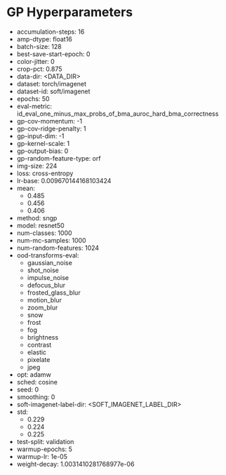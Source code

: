 # GP Hyperparameters

- accumulation-steps: 16
- amp-dtype: float16
- batch-size: 128
- best-save-start-epoch: 0
- color-jitter: 0
- crop-pct: 0.875
- data-dir: <DATA_DIR>
- dataset: torch/imagenet
- dataset-id: soft/imagenet
- epochs: 50
- eval-metric: id_eval_one_minus_max_probs_of_bma_auroc_hard_bma_correctness
- gp-cov-momentum: -1
- gp-cov-ridge-penalty: 1
- gp-input-dim: -1
- gp-kernel-scale: 1
- gp-output-bias: 0
- gp-random-feature-type: orf
- img-size: 224
- loss: cross-entropy
- lr-base: 0.009670144168103424
- mean: 
  - 0.485
  - 0.456
  - 0.406
- method: sngp
- model: resnet50
- num-classes: 1000
- num-mc-samples: 1000
- num-random-features: 1024
- ood-transforms-eval: 
  - gaussian_noise
  - shot_noise
  - impulse_noise
  - defocus_blur
  - frosted_glass_blur
  - motion_blur
  - zoom_blur
  - snow
  - frost
  - fog
  - brightness
  - contrast
  - elastic
  - pixelate
  - jpeg
- opt: adamw
- sched: cosine
- seed: 0
- smoothing: 0
- soft-imagenet-label-dir: <SOFT_IMAGENET_LABEL_DIR>
- std: 
  - 0.229
  - 0.224
  - 0.225
- test-split: validation
- warmup-epochs: 5
- warmup-lr: 1e-05
- weight-decay: 1.0031410281768977e-06
